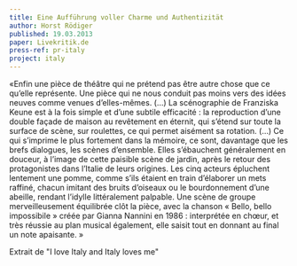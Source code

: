 ```yaml
---
title: Eine Aufführung voller Charme und Authentizität
author: Horst Rödiger
published: 19.03.2013
paper: Livekritik.de
press-ref: pr-italy
project: italy
---
```


«Enfin une pièce de théâtre qui ne prétend pas être autre chose que ce qu’elle représente. Une pièce qui ne nous conduit pas moins vers des idées neuves comme venues d’elles-mêmes. (…) La scénographie de Franziska Keune est à la fois simple et d’une subtile efficacité : la reproduction d’une double façade de maison au revêtement en éternit, qui s’étend sur toute la surface de scène, sur roulettes, ce qui permet aisément sa rotation. (…) Ce qui s’imprime le plus fortement dans la mémoire, ce sont, davantage que les brefs dialogues, les scènes d’ensemble. Elles s’ébauchent généralement en douceur, à l’image de cette paisible scène de jardin, après le retour des protagonistes dans l’Italie de leurs origines. Les cinq acteurs épluchent lentement une pomme, comme s’ils étaient en train d’élaborer un mets raffiné, chacun imitant des bruits d’oiseaux ou le bourdonnement d’une abeille, rendant l’idylle littéralement palpable. Une scène de groupe merveilleusement équilibrée clôt la pièce, avec la chanson « Bello, bello impossibile » créée par Gianna Nannini en 1986 : interprétée en chœur, et très réussie au plan musical également, elle saisit tout en donnant au final un note apaisante. »

Extrait de "I love Italy and Italy loves me"

